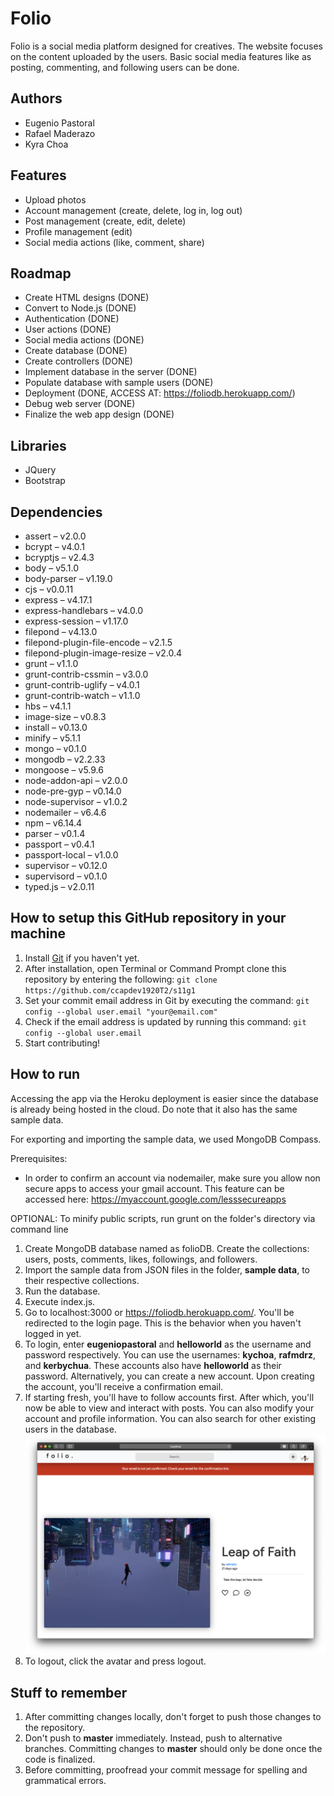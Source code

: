 # Folio

Folio is a social media platform designed for creatives. The website focuses on the content uploaded by the users. Basic social media features like as posting, commenting, and following users can be done.

## Authors
- Eugenio Pastoral
- Rafael Maderazo
- Kyra Choa

## Features
- Upload photos
- Account management (create, delete, log in, log out)
- Post management (create, edit, delete)
- Profile management (edit)
- Social media actions (like, comment, share)

## Roadmap
- Create HTML designs (DONE)
- Convert to Node.js (DONE)
- Authentication (DONE)
- User actions (DONE)
- Social media actions (DONE)
- Create database (DONE)
- Create controllers (DONE)
- Implement database in the server (DONE)
- Populate database with sample users (DONE)
- Deployment (DONE, ACCESS AT: https://foliodb.herokuapp.com/)
- Debug web server (DONE)
- Finalize the web app design (DONE)

## Libraries
- JQuery
- Bootstrap

## Dependencies
- assert – v2.0.0
- bcrypt – v4.0.1
- bcryptjs – v2.4.3
- body – v5.1.0
- body-parser – v1.19.0
- cjs – v0.0.11
- express – v4.17.1
- express-handlebars – v4.0.0
- express-session – v1.17.0
- filepond – v4.13.0
- filepond-plugin-file-encode – v2.1.5
- filepond-plugin-image-resize – v2.0.4
- grunt – v1.1.0
- grunt-contrib-cssmin – v3.0.0
- grunt-contrib-uglify – v4.0.1
- grunt-contrib-watch – v1.1.0
- hbs – v4.1.1
- image-size – v0.8.3
- install – v0.13.0
- minify – v5.1.1
- mongo – v0.1.0
- mongodb – v2.2.33
- mongoose – v5.9.6
- node-addon-api – v2.0.0
- node-pre-gyp – v0.14.0
- node-supervisor – v1.0.2
- nodemailer – v6.4.6
- npm – v6.14.4
- parser – v0.1.4
- passport – v0.4.1
- passport-local – v1.0.0
- supervisor – v0.12.0
- supervisord – v0.1.0
- typed.js – v2.0.11

## How to setup this GitHub repository in your machine

1. Install [Git](https://git-scm.com/downloads) if you haven't yet.
2. After installation, open Terminal or Command Prompt clone this repository by entering the following:
`git clone https://github.com/ccapdev1920T2/s11g1`
3. Set your commit email address in Git by executing the command:
`git config --global user.email "your@email.com"`
4. Check if the email address is updated by running this command:
`git config --global user.email`
5. Start contributing!

## How to run
Accessing the app via the Heroku deployment is easier since the database is already being hosted in the cloud. Do note that it also has the same sample data.

For exporting and importing the sample data, we used MongoDB Compass.

Prerequisites:
- In order to confirm an account via nodemailer, make sure you allow non secure apps to access your gmail account. This feature can be accessed here: https://myaccount.google.com/lesssecureapps

OPTIONAL: To minify public scripts, run grunt on the folder's directory via command line

1. Create MongoDB database named as folioDB. Create the collections: users, posts, comments, likes, followings, and followers.
2. Import the sample data from JSON files in the folder, **sample data**, to their respective collections.
3. Run the database.
4. Execute index.js.
5. Go to localhost:3000 or https://foliodb.herokuapp.com/. You'll be redirected to the login page. This is the behavior when you haven't logged in yet.
6. To login, enter **eugeniopastoral** and **helloworld** as the username and password respectively. You can use the usernames: **kychoa**, **rafmdrz**, and **kerbychua**. These accounts also have **helloworld** as their password. Alternatively, you can create a new account. Upon creating the account, you'll receive a confirmation email.
7. If starting fresh, you'll have to follow accounts first. After which, you'll now be able to view and interact with posts. You can also modify your account and profile information. You can also search for other existing users in the database.
![A email confirmation prompt appears when you haven't confirmed your email yet.](/screenshot1.png?raw=true "Confirmation flag")
8. To logout, click the avatar and press logout.

## Stuff to remember

1. After committing changes locally, don't forget to push those changes to the repository.
2. Don't push to **master** immediately. Instead, push to alternative branches. Committing changes to **master** should only be done once the code is finalized.
3. Before committing, proofread your commit message for spelling and grammatical errors.
